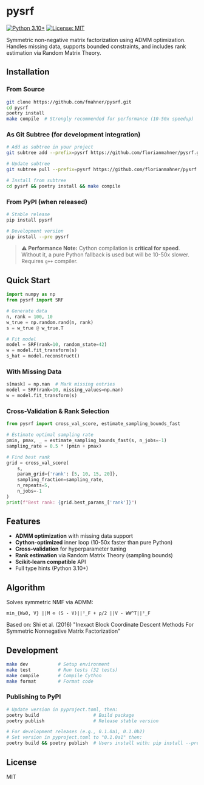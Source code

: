 # pysrf

[![Python 3.10+](https://img.shields.io/badge/python-3.10+-blue.svg)](https://www.python.org/downloads/)
[![License: MIT](https://img.shields.io/badge/License-MIT-yellow.svg)](https://opensource.org/licenses/MIT)

Symmetric non-negative matrix factorization using ADMM optimization. Handles missing data, supports bounded constraints, and includes rank estimation via Random Matrix Theory.

## Installation

### From Source

```bash
git clone https://github.com/fmahner/pysrf.git
cd pysrf
poetry install
make compile  # Strongly recommended for performance (10-50x speedup)
```

### As Git Subtree (for development integration)

```bash
# Add as subtree in your project
git subtree add --prefix=pysrf https://github.com/florianmahner/pysrf.git master --squash

# Update subtree
git subtree pull --prefix=pysrf https://github.com/florianmahner/pysrf.git master --squash

# Install from subtree
cd pysrf && poetry install && make compile
```

### From PyPI (when released)

```bash
# Stable release
pip install pysrf

# Development version
pip install --pre pysrf
```

> **⚠️ Performance Note:** Cython compilation is **critical for speed**. Without it, a pure Python fallback is used but will be 10-50x slower. Requires `g++` compiler.

## Quick Start

```python
import numpy as np
from pysrf import SRF

# Generate data
n, rank = 100, 10
w_true = np.random.rand(n, rank)
s = w_true @ w_true.T

# Fit model
model = SRF(rank=10, random_state=42)
w = model.fit_transform(s)
s_hat = model.reconstruct()
```

### With Missing Data

```python
s[mask] = np.nan  # Mark missing entries
model = SRF(rank=10, missing_values=np.nan)
w = model.fit_transform(s)
```

### Cross-Validation & Rank Selection

```python
from pysrf import cross_val_score, estimate_sampling_bounds_fast

# Estimate optimal sampling rate
pmin, pmax, _ = estimate_sampling_bounds_fast(s, n_jobs=-1)
sampling_rate = 0.5 * (pmin + pmax)

# Find best rank
grid = cross_val_score(
    s,
    param_grid={'rank': [5, 10, 15, 20]},
    sampling_fraction=sampling_rate,
    n_repeats=5,
    n_jobs=-1
)
print(f"Best rank: {grid.best_params_['rank']}")
```

## Features

- **ADMM optimization** with missing data support
- **Cython-optimized** inner loop (10-50x faster than pure Python)
- **Cross-validation** for hyperparameter tuning
- **Rank estimation** via Random Matrix Theory (sampling bounds)
- **Scikit-learn compatible** API
- Full type hints (Python 3.10+)

## Algorithm

Solves symmetric NMF via ADMM:
```
min_{W≥0, V} ||M ⊙ (S - V)||²_F + ρ/2 ||V - WW^T||²_F
```

Based on: Shi et al. (2016) "Inexact Block Coordinate Descent Methods For Symmetric Nonnegative Matrix Factorization"

## Development

```bash
make dev           # Setup environment
make test          # Run tests (32 tests)
make compile       # Compile Cython
make format        # Format code
```

### Publishing to PyPI

```bash
# Update version in pyproject.toml, then:
poetry build                    # Build package
poetry publish                  # Release stable version

# For development releases (e.g., 0.1.0a1, 0.1.0b2)
# Set version in pyproject.toml to "0.1.0a1" then:
poetry build && poetry publish  # Users install with: pip install --pre pysrf
```

## License

MIT
